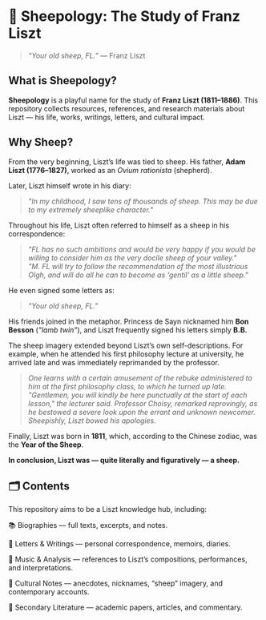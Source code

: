 # 🐑 Sheepology: The Study of Franz Liszt

> *“Your old sheep, FL.”* — Franz Liszt

## What is Sheepology?

**Sheepology** is a playful name for the study of **Franz Liszt (1811–1886)**.
This repository collects resources, references, and research materials about Liszt — his life, works, writings, letters, and cultural impact.

## Why Sheep?

From the very beginning, Liszt’s life was tied to sheep. His father, **Adam Liszt (1776–1827)**, worked as an *Ovium rationista* (shepherd).

Later, Liszt himself wrote in his diary:
> *"In my childhood, I saw tens of thousands of sheep. This may be due to my extremely sheeplike character."*

Throughout his life, Liszt often referred to himself as a sheep in his correspondence:
> *"FL has no such ambitions and would be very happy if you would be willing to consider him as the very docile sheep of your valley."*  
> *"M. FL will try to follow the recommendation of the most illustrious Olgh, and will do all he can to become as ‘gentil’ as a little sheep."*

He even signed some letters as:
> *"Your old sheep, FL."*

His friends joined in the metaphor. Princess de Sayn nicknamed him **Bon Besson** (*"lamb twin"*), and Liszt frequently signed his letters simply **B.B.**

The sheep imagery extended beyond Liszt’s own self-descriptions.
For example, when he attended his first philosophy lecture at university, he arrived late and was immediately reprimanded by the professor.  

> *One learns with a certain amusement of the rebuke administered to him at the first philosophy class, to which he turned up late. "Gentlemen, you will kindly be here punctually at the start of each lesson," the lecturer said. Professor Choisy, remarked reprovingly, as he bestowed a severe look upon the errant and unknown newcomer. Sheepishly, Liszt bowed his apologies.*  

Finally, Liszt was born in **1811**, which, according to the Chinese zodiac, was the **Year of the Sheep**.

**In conclusion, Liszt was — quite literally and figuratively — a sheep.**

## 🗂 Contents

This repository aims to be a Liszt knowledge hub, including:

📚 Biographies — full texts, excerpts, and notes.

📝 Letters & Writings — personal correspondence, memoirs, diaries.

🎼 Music & Analysis — references to Liszt’s compositions, performances, and interpretations.

🐑 Cultural Notes — anecdotes, nicknames, “sheep” imagery, and contemporary accounts.

🔗 Secondary Literature — academic papers, articles, and commentary.
